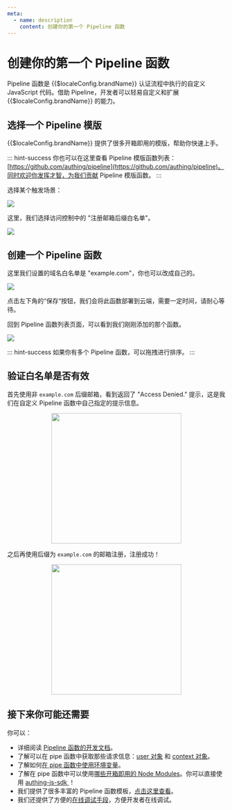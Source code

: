 ```yaml
---
meta:
  - name: description
    content: 创建你的第一个 Pipeline 函数
---
```


# 创建你的第一个 Pipeline 函数

<LastUpdated/>

Pipeline 函数是 {{$localeConfig.brandName}} 认证流程中执行的自定义 JavaScript 代码。借助 Pipeline，开发者可以轻易自定义和扩展
{{$localeConfig.brandName}} 的能力。

## 选择一个 Pipeline 模版

{{$localeConfig.brandName}} 提供了很多开箱即用的模版，帮助你快速上手。

::: hint-success
你也可以在这里查看 Pipeline 模版函数列表：[https://github.com/authing/pipeline](https://github.com/authing/pipeline)。同时欢迎你发挥才智，为我们贡献 Pipeline 模版函数。
:::

选择某个触发场景：

![](~@imagesZhCn/pipeline/pipeline_create_scene_zh.png)

这里，我们选择访问控制中的 "注册邮箱后缀白名单"。

![](~@imagesZhCn/pipeline/pipeline_create_template_zh.png)

## 创建一个 Pipeline 函数

这里我们设置的域名白名单是 "example.com"，你也可以改成自己的。

![](~@imagesZhCn/pipeline/pipeline-zh-03.png)

点击左下角的“保存“按钮，我们会将此函数部署到云端，需要一定时间，请耐心等待。

回到 Pipeline 函数列表页面，可以看到我们刚刚添加的那个函数。

![](~@imagesZhCn/pipeline/pipeline-zh-04.png)

::: hint-success
如果你有多个 Pipeline 函数，可以拖拽进行排序。
:::

## 验证白名单是否有效

首先使用非 `example.com` 后缀邮箱，看到返回了 "Access Denied." 提示，这是我们在自定义 Pipeline 函数中自己指定的提示信息。

<img src="https://cdn.authing.cn/blog/20200927195409.png" height=300 style="display:block;margin: 0 auto;">

之后再使用后缀为 `example.com` 的邮箱注册，注册成功！

<img src="https://cdn.authing.cn/blog/20200927195137.png" height=300 style="display:block;margin: 0 auto;">

## 接下来你可能还需要

你可以：

- 详细阅读 [Pipeline 函数的开发文档](pipeline-function-api-doc.md)。
- 了解可以在 pipe 函数中获取那些请求信息：[user 对象](user-object.md) 和 [context 对象](context-object.md)。
- 了解如何[在 pipe 函数中使用环境变量](env.md)。
- 了解在 pipe 函数中可以使用[哪些开箱即用的 Node Modules](available-node-modules.md)。你可以直接使用 [authing-js-sdk ](/reference/sdk-for-node/)！
- 我们提供了很多丰富的 Pipeline 函数模板，[点击这里查看](https://github.com/authing/pipeline)。
- 我们还提供了方便的[在线调试手段](./how-to-debug.md)，方便开发者在线调试。
